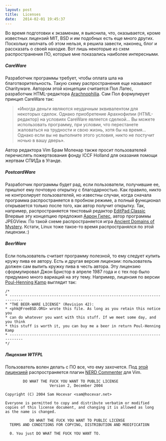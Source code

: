 ```yaml
---
layout: post
title:  Licenses
date:   2014-02-01 19:45:37
---
```


Во время подготовки к экзаменам, я выяснила, что, оказывается, кроме известных лицензий MIT, BSD и
им подобных есть еще много других. Поскольку молчать об этом нельзя, я решила завести, наконец, блог и
рассказать о своей находке. Вот лишь некоторые из схем распространения ПО, которые мне показались наиболее
интересными.

##### CareWare
Разработчик программы требует, чтобы оплата шла на благотворительность. Такую схему распространения еще называют Charityware.
Автором этой концепции считается Пол Латес, разработчик HTML-редактора [Arachnophilia](http://www.arachnoid.com/arachnophilia/index.php). Сам Пол формулирует принцип CareWare так:
> «Иногда деньги являются неудачным эквивалентом для некоторых сделок. Однако приобретение Арахнофилии
> (HTML-редактор) на условиях CareWare
> является сделкой… Вы можете использовать программу, при условии, что перестанете жаловаться на трудности и
> свою жизнь, хотя бы на время… Однако если вы не выполните этого условия, никто не постучит ночью в вашу дверь».

Автор редактора Vim Брам Моленар также просит пользователей перечислять пожертвования фонду ICCF Holland для
оказания помощи жертвам СПИДа в Уганде.

##### PostcardWare
Разработчик программы будет рад, если пользователи, получившие ее, пришлют ему почтовую открытку с благодарностью.
Как правило, никто не контролирует пользователей, но известны случаи, когда сначала программа
распространяется в пробном режиме, а полный функционал открывается только после того, как автор получит
открытку. Так, например, распространяется текстовый редактор [EditPad Classic](http://www.editpadclassic.com/editpadclassic.html)
Впервые эту концепцию предложил [Аарон Гилес](http://aarongiles.com/), автор программы JPEGView. По
такой схеме распространяется игра [Ancient Domains of Mystery](http://www.adom.de/). Кстати, Linux тоже
такое-то время распространялся по этой лицензии.:)

##### BeerWare
Если пользователь считает программу полезной, то ему следует купить кружу пива ее автору. Есть и другая
версия лицензии: пользователь должен сам выпить кружку пива в честь автора.
Эту лицензию сформулировал Джон Бристор в апреле 1987 года и с тех пор было придумано много вариаций на эту тему.
Например, лицензия по версии [Poul-Henning Kamp](http://people.freebsd.org/~phk/) выглядит так:

    /*
    * ----------------------------------------------------------------------------
    * "THE BEER-WARE LICENSE" (Revision 42):
    * <phk@FreeBSD.ORG> wrote this file. As long as you retain this notice you
    * can do whatever you want with this stuff. If we meet some day, and you think
    * this stuff is worth it, you can buy me a beer in return Poul-Henning Kamp
    * ----------------------------------------------------------------------------
    */

##### Лицензия WTFPL
Пользователь волен делать с ПО все, что ему захочется. Под [этой лицензией](http://www.wtfpl.net/) распространяется плагин [NERD Commenter](https://github.com/scrooloose/nerdcommenter) для Vim.

            DO WHAT THE FUCK YOU WANT TO PUBLIC LICENSE
                        Version 2, December 2004

    Copyright (C) 2004 Sam Hocevar <sam@hocevar.net>

    Everyone is permitted to copy and distribute verbatim or modified
    copies of this license document, and changing it is allowed as long
    as the name is changed.

               DO WHAT THE FUCK YOU WANT TO PUBLIC LICENSE
      TERMS AND CONDITIONS FOR COPYING, DISTRIBUTION AND MODIFICATION

      0. You just DO WHAT THE FUCK YOU WANT TO.
